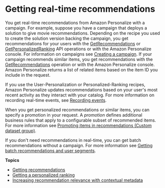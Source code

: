 # Getting real\-time recommendations<a name="getting-real-time-recommendations"></a>

You get real\-time recommendations from Amazon Personalize with a campaign\. For example, suppose you have a campaign that deploys a solution to give movie recommendations\. Depending on the recipe you used to create the solution version backing the campaign, you get recommendations for your users with the [GetRecommendations](API_RS_GetRecommendations.md) or [GetPersonalizedRanking](API_RS_GetPersonalizedRanking.md) API operations or with the Amazon Personalize console\. For information on campaigns see [Creating a campaign](campaigns.md)\. If your campaign recommends similar items, you get recommendations with the [GetRecommendations](API_RS_GetRecommendations.md) operation or with the Amazon Personalize console\. Amazon Personalize returns a list of related items based on the item ID you include in the request\.

 If you use the User\-Personalization or Personalized\-Ranking recipes, Amazon Personalize updates recommendations based on your user's most recent activity as they interact with your catalog\. For more information on recording real\-time events, see [Recording events](recording-events.md)\. 

 When you get personalized recommendations or similar items, you can specify a promotion in your request\. A *promotion* defines additional business rules that apply to a configurable subset of recommended items\. For more information see [Promoting items in recommendations \(Custom dataset group\)](promoting-items.md)\. 

 If you don't need recommendations in real\-time, you can get batch recommendations without a campaign\. For more information see [Getting batch recommendations and user segments](recommendations-batch.md)\. 

 

**Topics**
+ [Getting recommendations](recommendations.md)
+ [Getting a personalized ranking](rankings.md)
+ [Increasing recommendation relevance with contextual metadata](contextual-metadata.md)